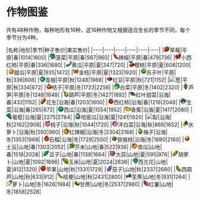 # 作物图鉴

共有48种作物，每种地形有16种，这16种作物又根据适合生长的季节不同，每个季节分为4种。

|名称|地形|季节|种子售价|果实售价|
|----|----|----|----|----|----|
|![](./img/crops/草莓.png)草莓|平原|春|1014|1600|
|![](./img/crops/菠菜.png)菠菜|平原|春|567|960|
|![](./img/crops/辣椒.png)辣椒|平原|春|479|736|
|![](./img/crops/小西红柿.png)小西红柿|平原|春|336|1680|
|![](./img/crops/黄瓜.png)黄瓜|平原|夏|347|720|
|![](./img/crops/樱桃.png)樱桃|平原|夏|608|1200|
|![](./img/crops/甜瓜.png)甜瓜|平原|夏|935|1472|
|![](./img/crops/金桔.png)金桔|平原|夏|1323|1920|
|![](./img/crops/苏子叶.png)苏子叶|平原|秋|336|608|
|![](./img/crops/青椒.png)青椒|平原|秋|1248|1968|
|![](./img/crops/红豆.png)红豆|平原|秋|721|1152|
|![](./img/crops/葱.png)葱|平原|秋|334|672|
|![](./img/crops/桔子.png)桔子|平原|冬|1723|2256|
|![](./img/crops/白菜.png)白菜|平原|冬|1402|2320|
|![](./img/crops/芦笋.png)芦笋|平原|冬|1248|1648|
|![](./img/crops/葫芦.png)葫芦|平原|冬|1427|1892|
|![](./img/crops/红叶甜菜.png)红叶甜菜|沿海|春|432|1152|
|![](./img/crops/花生.png)花生|沿海|春|1203|1600|
|![](./img/crops/西红柿.png)西红柿|沿海|春|1216|2048|
|![](./img/crops/生菜.png)生菜|沿海|春|265|672|
|![](./img/crops/西瓜.png)西瓜|沿海|夏|1554|1952|
|![](./img/crops/香蕉.png)香蕉|沿海|夏|1417|2080|
|![](./img/crops/葡萄.png)葡萄|沿海|夏|2275|2784|
|![](./img/crops/哈密瓜.png)哈密瓜|沿海|夏|1241|1920|
|![](./img/crops/梨.png)梨|沿海|秋|2162|2908|
|![](./img/crops/桃子.png)桃子|沿海|秋|1044|1720|
|![](./img/crops/洋白菜.png)洋白菜|沿海|秋|869|1652|
|![](./img/crops/水萝卜.png)水萝卜|沿海|秋|592|960|
|![](./img/crops/红辣椒.png)红辣椒|沿海|冬|2304|3188|
|![](./img/crops/梅子.png)梅子|沿海|冬|1353|1968|
|![](./img/crops/石榴.png)石榴|沿海|冬|1729|2550|
|![](./img/crops/猕猴桃.png)猕猴桃|沿海|冬|1690|2160|
|![](./img/crops/土豆.png)土豆|山地|春|1303|2052|
|![](./img/crops/芥末.png)芥末|山地|春|522|936|
|![](./img/crops/南瓜.png)南瓜|山地|春|1518|2028|
|![](./img/crops/豆子.png)豆子|山地|春|1139|1664|
|![](./img/crops/大蒜.png)大蒜|山地|夏|595|976|
|![](./img/crops/胡萝卜.png)胡萝卜|山地|夏|1092|1696|
|![](./img/crops/玉米.png)玉米|山地|夏|2024|2636|
|![](./img/crops/西兰花.png)西兰花|山地|夏|812|1320|
|![](./img/crops/苹果.png)苹果|山地|秋|1331|1728|
|![](./img/crops/茄子.png)茄子|山地|秋|2337|2660|
|![](./img/crops/西葫芦.png)西葫芦|山地|秋|633|912|
|![](./img/crops/桔梗.png)桔梗|山地|秋|2431|2800|
|![](./img/crops/芜菁.png)芜菁|山地|冬|931|1264|
|![](./img/crops/萝卜.png)萝卜|山地|冬|1626|1984|
|![](./img/crops/甘蔗.png)甘蔗|山地|冬|2537|2980|
|![](./img/crops/红薯.png)红薯|山地|冬|1858|2528|